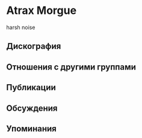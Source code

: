 # Atrax Morgue

harsh noise

## Дискография


## Отношения с другими группами


## Публикации


## Обсуждения


## Упоминания

